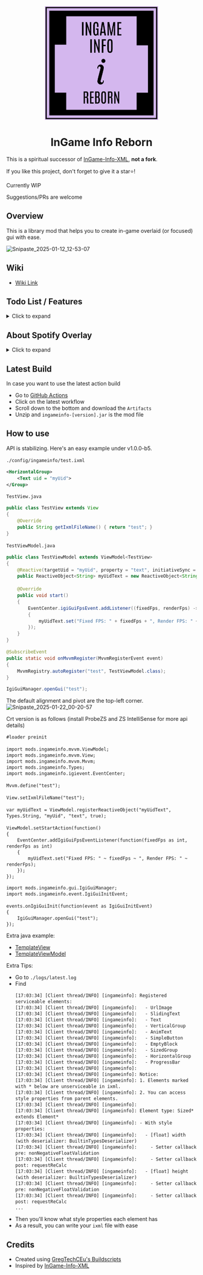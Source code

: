 <div align="center">
  <img src="logo.png" alt="Your Image" width="300"/>
  <h1>InGame Info Reborn</h1>
</div>

This is a spiritual successor of [InGame-Info-XML](https://github.com/Lunatrius/InGame-Info-XML), **not a fork**.

If you like this project, don't forget to give it a star⭐!

Currently WIP

Suggestions/PRs are welcome

## Overview
This is a library mod that helps you to create in-game overlaid (or focused) gui with ease.

![Snipaste_2025-01-12_12-53-07](https://github.com/user-attachments/assets/581f0727-bba8-4ff5-9780-8fdbfaf587fd)

## Wiki
- [Wiki Link](https://tttsaurus.github.io/Ingame-Info-Reborn-Wiki/)

## Todo List / Features
<details>
<summary>Click to expand</summary>

https://trello.com/b/MTLHeyGn/ingameinfo

- Approximate Model-View-ViewModel pattern (✔)
- Add framebuffer to the rendering life cycle (✔)
- Introduce a custom gui container (✔)
- Maintain a list of custom gui containers (✔)
- A gui container can be ingame-overlaid/focused (switchable) (✔)
- Introduce feature-rich gui layout
  - Pivot (✔)
  - Alignment (✔)
  - Padding (✔)
  - Horizontal Group (stack elements horizontally) (✔)
  - Vertical Group (stack elements vertically) (✔)
  - Sized Group (✔)
  - Nesting Groups (group in group) (✔)
  - Adaptive Group (fit elements into it adaptively)
  - Foldout Group
- Add controls like text, button, input field, etc.
  - Text (✔)
  - Sliding Text (✔)
  - Anim Text (✔)
  - Simple Button (✔)
  - Checkbox
  - Input Field
  - Image (✔)
  - Url Image (✔)
  - GIF
  - Slide Bar
  - Progress Bar (✔)
  - Draggable
- Introduce modular animation options for controls (WIP)
- Add crt support (✔)
- Ingame spotify support (✔)

</details>

## About Spotify Overlay
<details>
<summary>Click to expand</summary>

Also under early stage of development

Version Requirement: >= v1.0.0-b2
- It depends on the Spotify Web API, so it only works when you are connected to the Internet
- You have to register your own spotify app first and then input the client id & secret to the config file to allow the Web API to function ([About Spotify App](https://developer.spotify.com/documentation/web-api/concepts/apps). Btw, Redirect URI should be set to http://localhost:8888 for this mod to listen)<br><br>Specific spotify app config is as follows
![Snipaste_2025-01-08_10-58-25](https://github.com/user-attachments/assets/241d10bf-3309-4ac1-9bdc-b1f33946b455)

- Input the command `#spotify-oauth` to the chat to authorize your spotify app
- After you finished the authentication, input the command `#spotify-gui true` while you're listening to a track on Spotify to open the gui overlay. `#spotify-gui false` for closing ofc
- You can always run `#spotify-gui true` again to refresh
- Album image loading could be slow
- You no longer need to run `#spotify-oauth` for the next launch and so on, but you should run `#spotify-oauth` to refresh if you encountered any issues
- Run `#spotify-gui-edit` to switch to another layout at runtime

![Snipaste_2025-01-07_21-27-57](https://github.com/user-attachments/assets/4324f4e5-481a-4a72-8658-6b65f876809c)

</details>

## Latest Build
In case you want to use the latest action build
- Go to [GitHub Actions](https://github.com/tttsaurus/Ingame-Info-Reborn/actions)
- Click on the latest workflow
- Scroll down to the bottom and download the `Artifacts`
- Unzip and `ingameinfo-[version].jar` is the mod file

## How to use
API is stabilizing.
Here's an easy example under v1.0.0-b5.

`./config/ingameinfo/test.ixml`
```xml
<HorizontalGroup>
    <Text uid = "myUid">
</Group>
```
`TestView.java`
```java
public class TestView extends View
{
    @Override
    public String getIxmlFileName() { return "test"; }
}
```
`TestViewModel.java`
```java
public class TestViewModel extends ViewModel<TestView>
{
    @Reactive(targetUid = "myUid", property = "text", initiativeSync = true)
    public ReactiveObject<String> myUidText = new ReactiveObject<String>(){};

    @Override
    public void start()
    {
        EventCenter.igiGuiFpsEvent.addListener((fixedFps, renderFps) ->
        {
            myUidText.set("Fixed FPS: " + fixedFps + ", Render FPS: " + renderFps);
        });
    }
}
```
```java
@SubscribeEvent
public static void onMvvmRegister(MvvmRegisterEvent event)
{
    MvvmRegistry.autoRegister("test", TestViewModel.class);
}
```
```java
IgiGuiManager.openGui("test");
```
The default alignment and pivot are the top-left corner.
![Snipaste_2025-01-22_00-20-57](https://github.com/user-attachments/assets/ee9818ca-eee7-4ff2-9825-00a8cd3c1cc4)


Crt version is as follows (install ProbeZS and ZS IntelliSense for more api details)
```zenscript
#loader preinit

import mods.ingameinfo.mvvm.ViewModel;
import mods.ingameinfo.mvvm.View;
import mods.ingameinfo.mvvm.Mvvm;
import mods.ingameinfo.Types;
import mods.ingameinfo.igievent.EventCenter;

Mvvm.define("test");

View.setIxmlFileName("test");

var myUidText = ViewModel.registerReactiveObject("myUidText", Types.String, "myUid", "text", true);

ViewModel.setStartAction(function()
{
    EventCenter.addIgiGuiFpsEventListener(function(fixedFps as int, renderFps as int)
    {
        myUidText.set("Fixed FPS: " ~ fixedFps ~ ", Render FPS: " ~ renderFps);
    });
});
```
```zenscript
import mods.ingameinfo.gui.IgiGuiManager;
import mods.ingameinfo.event.IgiGuiInitEvent;

events.onIgiGuiInit(function(event as IgiGuiInitEvent)
{
    IgiGuiManager.openGui("test");
});
```

Extra java example:
- [TemplateView](https://github.com/tttsaurus/Ingame-Info-Reborn/blob/master/src/main/java/com/tttsaurus/ingameinfo/common/impl/mvvm/TemplateView.java)
- [TemplateViewModel](https://github.com/tttsaurus/Ingame-Info-Reborn/blob/master/src/main/java/com/tttsaurus/ingameinfo/common/impl/mvvm/TemplateViewModel.java)

Extra Tips:
- Go to `./logs/latest.log`
- Find
  ```
  [17:03:34] [Client thread/INFO] [ingameinfo]: Registered serviceable elements: 
  [17:03:34] [Client thread/INFO] [ingameinfo]:   - UrlImage
  [17:03:34] [Client thread/INFO] [ingameinfo]:   - SlidingText
  [17:03:34] [Client thread/INFO] [ingameinfo]:   - Text
  [17:03:34] [Client thread/INFO] [ingameinfo]:   - VerticalGroup
  [17:03:34] [Client thread/INFO] [ingameinfo]:   - AnimText
  [17:03:34] [Client thread/INFO] [ingameinfo]:   - SimpleButton
  [17:03:34] [Client thread/INFO] [ingameinfo]:   - EmptyBlock
  [17:03:34] [Client thread/INFO] [ingameinfo]:   - SizedGroup
  [17:03:34] [Client thread/INFO] [ingameinfo]:   - HorizontalGroup
  [17:03:34] [Client thread/INFO] [ingameinfo]:   - ProgressBar
  [17:03:34] [Client thread/INFO] [ingameinfo]:
  [17:03:34] [Client thread/INFO] [ingameinfo]: Notice:
  [17:03:34] [Client thread/INFO] [ingameinfo]: 1. Elements marked with * below are unserviceable in ixml.
  [17:03:34] [Client thread/INFO] [ingameinfo]: 2. You can access style properties from parent elements.
  [17:03:34] [Client thread/INFO] [ingameinfo]:
  [17:03:34] [Client thread/INFO] [ingameinfo]: Element type: Sized* extends Element*
  [17:03:34] [Client thread/INFO] [ingameinfo]: - With style properties:
  [17:03:34] [Client thread/INFO] [ingameinfo]:   - [float] width (with deserializer: BuiltinTypesDeserializer)
  [17:03:34] [Client thread/INFO] [ingameinfo]:     - Setter callback pre: nonNegativeFloatValidation
  [17:03:34] [Client thread/INFO] [ingameinfo]:     - Setter callback post: requestReCalc
  [17:03:34] [Client thread/INFO] [ingameinfo]:   - [float] height (with deserializer: BuiltinTypesDeserializer)
  [17:03:34] [Client thread/INFO] [ingameinfo]:     - Setter callback pre: nonNegativeFloatValidation
  [17:03:34] [Client thread/INFO] [ingameinfo]:     - Setter callback post: requestReCalc
  ...
  ```
- Then you'll know what style properties each element has
- As a result, you can write your `ixml` file with ease

## Credits
- Created using [GregTechCEu's Buildscripts](https://github.com/GregTechCEu/Buildscripts)
- Inspired by [InGame-Info-XML](https://github.com/Lunatrius/InGame-Info-XML)
